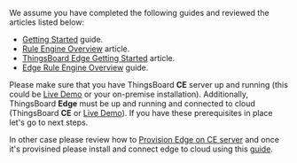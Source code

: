 We assume you have completed the following guides and reviewed the articles listed below:
* [Getting Started](/docs/getting-started-guides/helloworld/) guide.
* [Rule Engine Overview](/docs/user-guide/rule-engine-2-0/overview/) article.
* [ThingsBoard Edge Getting Started](/docs/edge/getting-started/) article.
* [Edge Rule Engine Overview](/docs/edge/rule-engine/general/) guide.

Please make sure that you have ThingsBoard **CE** server up and running (this could be [Live Demo](https://demo.thingsboard.io/signup) or your on-premise installation).
Additionally, ThingsBoard **Edge** must be up and running and connected to cloud (ThingsBoard **CE** or [Live Demo](https://demo.thingsboard.io/signup)).
If you have these prerequisites in place let's go to next steps.

In other case please review how to [Provision Edge on CE server](/docs/edge/provision-edge-on-ce-server/) and once it's provisined please install and connect edge to cloud using this [guide](/docs/edge/install/installation-options/).
